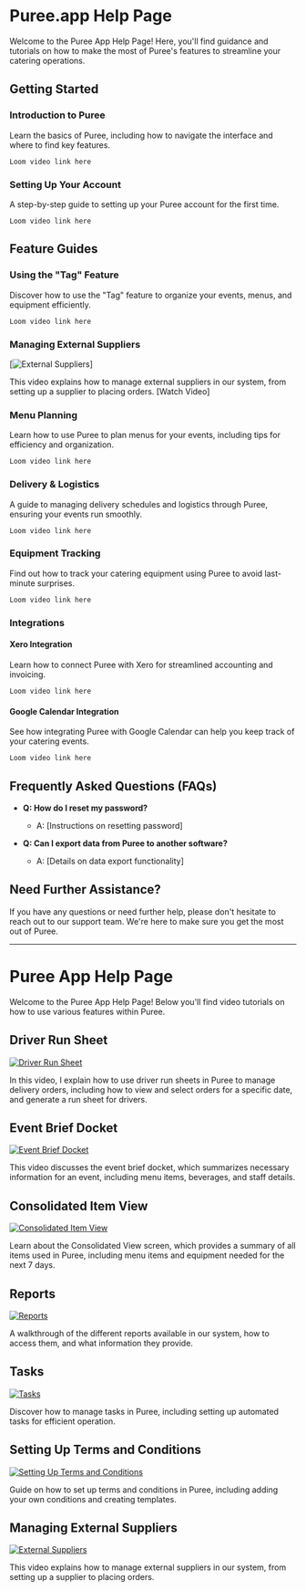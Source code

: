 # Puree.app Help Page

Welcome to the Puree App Help Page! Here, you'll find guidance and tutorials on how to make the most of Puree's features to streamline your catering operations.

## Getting Started

### Introduction to Puree

Learn the basics of Puree, including how to navigate the interface and where to find key features.

`Loom video link here`

### Setting Up Your Account

A step-by-step guide to setting up your Puree account for the first time.

`Loom video link here`

## Feature Guides

### Using the "Tag" Feature

Discover how to use the "Tag" feature to organize your events, menus, and equipment efficiently.

`Loom video link here`

### Managing External Suppliers

[![External Suppliers](https://www.loom.com/share/c2bb69434a37456cb7aeedd2d8f766c6)]

This video explains how to manage external suppliers in our system, from setting up a supplier to placing orders. [Watch Video]


### Menu Planning

Learn how to use Puree to plan menus for your events, including tips for efficiency and organization.

`Loom video link here`

### Delivery & Logistics

A guide to managing delivery schedules and logistics through Puree, ensuring your events run smoothly.

`Loom video link here`

### Equipment Tracking

Find out how to track your catering equipment using Puree to avoid last-minute surprises.

`Loom video link here`

### Integrations

#### Xero Integration

Learn how to connect Puree with Xero for streamlined accounting and invoicing.

`Loom video link here`

#### Google Calendar Integration

See how integrating Puree with Google Calendar can help you keep track of your catering events.

`Loom video link here`

## Frequently Asked Questions (FAQs)

- **Q: How do I reset my password?**
  - A: [Instructions on resetting password]

- **Q: Can I export data from Puree to another software?**
  - A: [Details on data export functionality]

## Need Further Assistance?

If you have any questions or need further help, please don't hesitate to reach out to our support team. We're here to make sure you get the most out of Puree.

---

# Puree App Help Page

Welcome to the Puree App Help Page! Below you'll find video tutorials on how to use various features within Puree.

## Driver Run Sheet

[![Driver Run Sheet](https://www.loom.com/share/84f5d3fe45c94185842e368bd9eddce4)](https://www.loom.com/share/84f5d3fe45c94185842e368bd9eddce4)

In this video, I explain how to use driver run sheets in Puree to manage delivery orders, including how to view and select orders for a specific date, and generate a run sheet for drivers.

## Event Brief Docket

[![Event Brief Docket](https://www.loom.com/share/c022edb28b2f417b8c50fd98071a1f35)](https://www.loom.com/share/c022edb28b2f417b8c50fd98071a1f35)

This video discusses the event brief docket, which summarizes necessary information for an event, including menu items, beverages, and staff details.

## Consolidated Item View

[![Consolidated Item View](https://www.loom.com/share/5ff8f193fa5043fc90f33d8cdd38692b)](https://www.loom.com/share/5ff8f193fa5043fc90f33d8cdd38692b)

Learn about the Consolidated View screen, which provides a summary of all items used in Puree, including menu items and equipment needed for the next 7 days.

## Reports

[![Reports](https://www.loom.com/share/38c9f3fe633b4ba38829f1c4606ad656)](https://www.loom.com/share/38c9f3fe633b4ba38829f1c4606ad656)

A walkthrough of the different reports available in our system, how to access them, and what information they provide.

## Tasks

[![Tasks](https://www.loom.com/share/f93dcfaaeaba43abae1aff2b035cbc88)](https://www.loom.com/share/f93dcfaaeaba43abae1aff2b035cbc88)

Discover how to manage tasks in Puree, including setting up automated tasks for efficient operation.

## Setting Up Terms and Conditions

[![Setting Up Terms and Conditions](https://www.loom.com/share/7946d25873e34899922416962256ed01)](https://www.loom.com/share/7946d25873e34899922416962256ed01)

Guide on how to set up terms and conditions in Puree, including adding your own conditions and creating templates.

## Managing External Suppliers

[![External Suppliers](https://www.loom.com/share/c2bb69434a37456cb7aeedd2d8f766c6)](https://www.loom.com/share/c2bb69434a37456cb7aeedd2d8f766c6)

This video explains how to manage external suppliers in our system, from setting up a supplier to placing orders.




